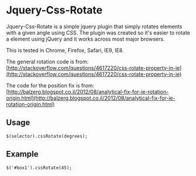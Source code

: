 Jquery-Css-Rotate
=================

Jquery-Css-Rotate is a simple jquery plugin that simply rotates elements with a given angle using CSS. The plugin was created so it's easier to rotate a element using jQuery and it works across most major browsers.

This is tested in Chrome, Firefox, Safari, IE9, IE8.

The general rotation code is from:
[http://stackoverflow.com/questions/4617220/css-rotate-property-in-ie](http://stackoverflow.com/questions/4617220/css-rotate-property-in-ie)

The code for the position fix is from:
[http://balzerg.blogspot.co.il/2012/08/analytical-fix-for-ie-rotation-origin.html](http://balzerg.blogspot.co.il/2012/08/analytical-fix-for-ie-rotation-origin.html)

Usage
-----

```
$(selector).cssRotate(degrees);
```

Example
-------

```
$('#box1').cssRotate(45);
```